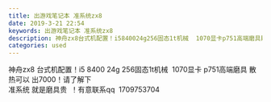 ```yaml
---
title: 出游戏笔记本 准系统zx8
date: 2019-3-21 22:54
keywords: 出游戏笔记本 准系统zx8
description: 神舟zx8台式机配置！i5840024g256固态1t机械  1070显卡p751高端磨具散热可以出7000！请了解下准系统就是磨具贵  ！有意联系qq  1709753704
categories: used
---
```

<td class="t_f" id="postmessage_3277982">

神舟zx8 台式机配置！i5 8400 24g 256固态1t机械  1070显卡 p751高端磨具 散热可以 出7000！请了解下<br/>
准系统 就是磨具贵  ！有意联系qq  1709753704<br/>
<img alt="" border="0" class="zoom" data-cf-modified-63dbebafed711770c2e8292e-="" file="http://www.flw.ph/data/appbyme/upload/image/201903/21/RjuiDwCJBqPM.jpg" id="aimg_s66yp" lazyloadthumb="1" onclick="" onmouseover="" src="http://www.flw.ph/data/appbyme/upload/image/201903/21/RjuiDwCJBqPM.jpg"/><br/>
<br/>
<img alt="" border="0" class="zoom" data-cf-modified-63dbebafed711770c2e8292e-="" file="http://www.flw.ph/data/appbyme/upload/image/201903/21/ATEIimYUGfin.jpg" id="aimg_ONsqa" lazyloadthumb="1" onclick="" onmouseover="" src="http://www.flw.ph/data/appbyme/upload/image/201903/21/ATEIimYUGfin.jpg"/><br/>
<br/>
<img alt="" border="0" class="zoom" data-cf-modified-63dbebafed711770c2e8292e-="" file="http://www.flw.ph/data/appbyme/upload/image/201903/21/rT7jG2Zlup3D.jpg" id="aimg_w2DMS" lazyloadthumb="1" onclick="" onmouseover="" src="http://www.flw.ph/data/appbyme/upload/image/201903/21/rT7jG2Zlup3D.jpg"/><br/>
<br/>
<img alt="" border="0" class="zoom" data-cf-modified-63dbebafed711770c2e8292e-="" file="http://www.flw.ph/data/appbyme/upload/image/201903/21/BfvkqUrngQcq.jpg" id="aimg_W19i1" lazyloadthumb="1" onclick="" onmouseover="" src="http://www.flw.ph/data/appbyme/upload/image/201903/21/BfvkqUrngQcq.jpg"/><br/>
<br/>
<img alt="" border="0" class="zoom" data-cf-modified-63dbebafed711770c2e8292e-="" file="http://www.flw.ph/data/appbyme/upload/image/201903/21/ZYGtvAK9sPQS.jpg" id="aimg_MddDZ" lazyloadthumb="1" onclick="" onmouseover="" src="http://www.flw.ph/data/appbyme/upload/image/201903/21/ZYGtvAK9sPQS.jpg"/><br/>
<br/>
<img alt="" border="0" class="zoom" data-cf-modified-63dbebafed711770c2e8292e-="" file="http://www.flw.ph/data/appbyme/upload/image/201903/21/jv5BcTxh4425.jpg" id="aimg_UpR6W" lazyloadthumb="1" onclick="" onmouseover="" src="http://www.flw.ph/data/appbyme/upload/image/201903/21/jv5BcTxh4425.jpg"/><br/>
<br/>
</td>
